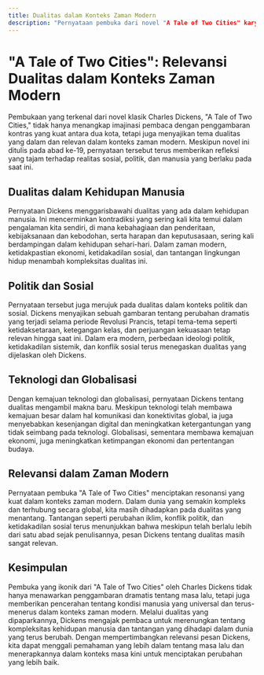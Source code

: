 ```yaml
---
title: Dualitas dalam Konteks Zaman Modern
description: "Pernyataan pembuka dari novel "A Tale of Two Cities" karya Charles Dickens, yang menggambarkan kontras antara dua kota dan tema dualitas, masih memiliki relevansi yang kuat dalam konteks zaman modern. Dickens menggambarkan konflik dan ketegangan antara kebaikan dan keburukan, kebijaksanaan dan kebodohan, serta harapan dan keputusasaan, yang tetap relevan dalam dinamika politik, sosial, dan teknologis saat ini. Dengan merenungkan pesan Dickens tentang dualitas, kita dapat mendapatkan wawasan yang lebih dalam tentang kompleksitas kehidupan manusia dan tantangan yang dihadapi dalam dunia yang terus berubah, mendorong kita untuk mencari pemahaman yang lebih mendalam dan menciptakan perubahan yang positif."
---
```

# "A Tale of Two Cities": Relevansi Dualitas dalam Konteks Zaman Modern

Pembukaan yang terkenal dari novel klasik Charles Dickens, "A Tale of Two Cities," tidak hanya menangkap imajinasi pembaca dengan penggambaran kontras yang kuat antara dua kota, tetapi juga menyajikan tema dualitas yang dalam dan relevan dalam konteks zaman modern. Meskipun novel ini ditulis pada abad ke-19, pernyataan tersebut terus memberikan refleksi yang tajam terhadap realitas sosial, politik, dan manusia yang berlaku pada saat ini.

## Dualitas dalam Kehidupan Manusia

Pernyataan Dickens menggarisbawahi dualitas yang ada dalam kehidupan manusia. Ini mencerminkan kontradiksi yang sering kali kita temui dalam pengalaman kita sendiri, di mana kebahagiaan dan penderitaan, kebijaksanaan dan kebodohan, serta harapan dan keputusasaan, sering kali berdampingan dalam kehidupan sehari-hari. Dalam zaman modern, ketidakpastian ekonomi, ketidakadilan sosial, dan tantangan lingkungan hidup menambah kompleksitas dualitas ini.

## Politik dan Sosial

Pernyataan tersebut juga merujuk pada dualitas dalam konteks politik dan sosial. Dickens menyajikan sebuah gambaran tentang perubahan dramatis yang terjadi selama periode Revolusi Prancis, tetapi tema-tema seperti ketidaksetaraan, ketegangan kelas, dan perjuangan kekuasaan tetap relevan hingga saat ini. Dalam era modern, perbedaan ideologi politik, ketidakadilan sistemik, dan konflik sosial terus menegaskan dualitas yang dijelaskan oleh Dickens.

## Teknologi dan Globalisasi

Dengan kemajuan teknologi dan globalisasi, pernyataan Dickens tentang dualitas mengambil makna baru. Meskipun teknologi telah membawa kemajuan besar dalam hal komunikasi dan konektivitas global, ia juga menyebabkan kesenjangan digital dan meningkatkan ketergantungan yang tidak seimbang pada teknologi. Globalisasi, sementara membawa kemajuan ekonomi, juga meningkatkan ketimpangan ekonomi dan pertentangan budaya.

## Relevansi dalam Zaman Modern

Pernyataan pembuka "A Tale of Two Cities" menciptakan resonansi yang kuat dalam konteks zaman modern. Dalam dunia yang semakin kompleks dan terhubung secara global, kita masih dihadapkan pada dualitas yang menantang. Tantangan seperti perubahan iklim, konflik politik, dan ketidakadilan sosial terus menunjukkan bahwa meskipun telah berlalu lebih dari satu abad sejak penulisannya, pesan Dickens tentang dualitas masih sangat relevan.

## Kesimpulan

Pembuka yang ikonik dari "A Tale of Two Cities" oleh Charles Dickens tidak hanya menawarkan penggambaran dramatis tentang masa lalu, tetapi juga memberikan pencerahan tentang kondisi manusia yang universal dan terus-menerus dalam konteks zaman modern. Melalui dualitas yang dipaparkannya, Dickens mengajak pembaca untuk merenungkan tentang kompleksitas kehidupan manusia dan tantangan yang dihadapi dalam dunia yang terus berubah. Dengan mempertimbangkan relevansi pesan Dickens, kita dapat menggali pemahaman yang lebih dalam tentang masa lalu dan menerapkannya dalam konteks masa kini untuk menciptakan perubahan yang lebih baik.

